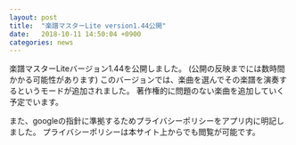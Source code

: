 ```yaml
---
layout: post
title:  "楽譜マスターLite version1.44公開"
date:   2018-10-11 14:50:04 +0900
categories: news
---
```


楽譜マスターLiteバージョン1.44を公開しました。
(公開の反映までには数時間かかる可能性があります)
このバージョンでは、楽曲を選んでその楽譜を演奏するというモードが追加されました。
著作権的に問題のない楽曲を追加していく予定でいます。

また、googleの指針に準拠するためプライバシーポリシーをアプリ内に明記しました。
プライバシーポリシーは本サイト上からでも閲覧が可能です。
